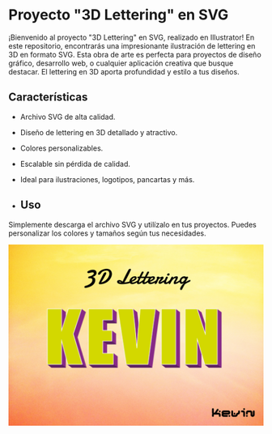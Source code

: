 # Proyecto "3D Lettering" en SVG


¡Bienvenido al proyecto "3D Lettering" en SVG, realizado en Illustrator! En este repositorio, encontrarás una impresionante ilustración de lettering en 3D en formato SVG. Esta obra de arte es perfecta para proyectos de diseño gráfico, desarrollo web, o cualquier aplicación creativa que busque destacar. El lettering en 3D aporta profundidad y estilo a tus diseños.

## Características

- Archivo SVG de alta calidad.
- Diseño de lettering en 3D detallado y atractivo.
- Colores personalizables.
- Escalable sin pérdida de calidad.
- Ideal para ilustraciones, logotipos, pancartas y más.

- ## Uso

Simplemente descarga el archivo SVG y utilízalo en tus proyectos. Puedes personalizar los colores y tamaños según tus necesidades. 

![Lettering](/preview.jpg)
